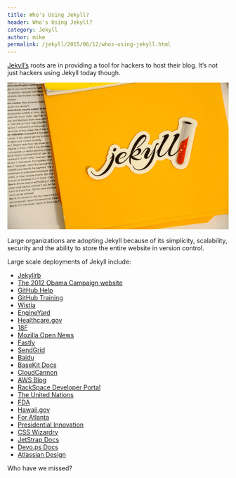 ```yaml
---
title: Who's Using Jekyll?
header: Who's Using Jekyll?
category: Jekyll
author: mike
permalink: /jekyll/2015/06/12/whos-using-jekyll.html
---
```


[Jekyll’s](http://jekyllrb.com) roots are in providing a tool for hackers to host their blog. It’s not just hackers using Jekyll today though.

![Jekyll Sticker](/img/blog/whos-using-jekyll/sticker.jpg)

Large organizations are adopting Jekyll because of its simplicity, scalability, security and the ability to store the entire website in version control.

Large scale deployments of Jekyll include:

* [Jekyllrb](http://jekyllrb.com)
* [The 2012 Obama Campaign website](http://kylerush.net/blog/meet-the-obama-campaigns-250-million-fundraising-platform/)
* [GitHub Help](https://github.com/blog/1939-how-github-uses-github-to-document-github)
* [GitHub Training](https://training.github.com/)
* [Wistia](http://wistia.com/blog/jekyll-for-documentation)
* [EngineYard](https://www.engineyard.com)
* [Healthcare.gov](https://developmentseed.org/blog/2013/06/25/healthcare-launches-in-the-open/)
* [18F](https://18f.gsa.gov/)
* [Mozilla Open News](https://github.com/mozilla/mozilla-opennews)
* [Fastly](https://www.fastly.com/)
* [SendGrid](https://sendgrid.com/blog/creating-sustainable-documentation-with-jekyll/)
* [Baidu](https://github.com/fex-team/fis-site)
* [BaseKit Docs](http://docs.basekit.com/)
* [CloudCannon](http://cloudcannon.com)
* [AWS Blog](https://twitter.com/jeffbarr/status/469624612616040449)
* [RackSpace Developer Portal](https://github.com/rackerlabs/developer.rackspace.com)
* [The United Nations](https://worldstatisticsday.org/)
* [FDA](https://open.fda.gov/)
* [Hawaii.gov](https://portal.ehawaii.gov/page/developers/)
* [For Atlanta](http://foratlanta.github.io/)
* [Presidential Innovation](http://presidentialinnovation.org/)
* [CSS Wizardry](http://csswizardry.com/)
* [JetStrap Docs](http://blog.jetstrap.com/2013/03/building-a-docs-site-with-jekyll-github-pages/)
* [Devo.ps Docs](http://docs.devo.ps/)
* [Atlassian Design](https://design.atlassian.com)

Who have we missed?
